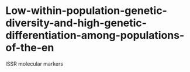# Low-within-population-genetic-diversity-and-high-genetic-differentiation-among-populations-of-the-en
ISSR molecular markers
